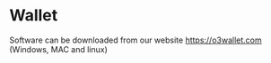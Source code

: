 # Wallet

Software can be downloaded from our website
https://o3wallet.com (Windows, MAC and linux)
